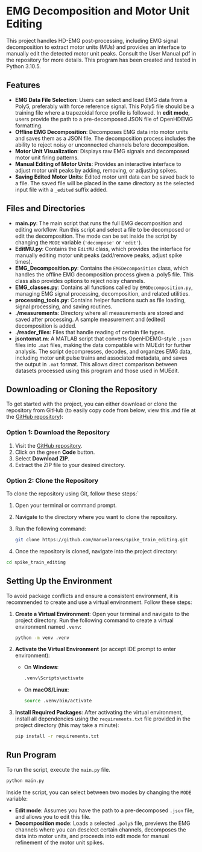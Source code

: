 # EMG Decomposition and Motor Unit Editing

This project handles HD-EMG post-processing, including EMG signal decomposition to extract motor units (MUs) and provides an interface to manually edit the detected motor unit peaks. Consult the User Manual pdf in the repository for more details. This program has been created and tested in Python 3.10.5.

## Features

- **EMG Data File Selection**: Users can select and load EMG data from a Poly5, preferably with force reference signal. This Poly5 file should be a training file where a trapezoidal force profile is followed. In **edit mode**, users provide the path to a pre-decomposed JSON file of OpenHDEMG formatting.
- **Offline EMG Decomposition**: Decomposes EMG data into motor units and saves them as a JSON file. The decomposition process includes the ability to reject noisy or unconnected channels before decomposition.
- **Motor Unit Visualization**: Displays raw EMG signals and decomposed motor unit firing patterns.
- **Manual Editing of Motor Units**: Provides an interactive interface to adjust motor unit peaks by adding, removing, or adjusting spikes.
- **Saving Edited Motor Units**: Edited motor unit data can be saved back to a file. The saved file will be placed in the same directory as the selected input file with a ``_edited`` suffix added.

## Files and Directories

- **main.py**: The main script that runs the full EMG decomposition and editing workflow. Run this script and select a file to be decomposed or edit the decomposition. The mode can be set inside the script by changing the `MODE` variable (`'decompose'` or `'edit'`).
- **EditMU.py**: Contains the `EditMU` class, which provides the interface for manually editing motor unit peaks (add/remove peaks, adjust spike times).
- **EMG_Decomposition.py**: Contains the `EMGDecomposition` class, which handles the offline EMG decomposition process given a .poly5 file. This class also provides options to reject noisy channels.
- **EMG_classes.py**: Contains all functions called by `EMGDecomposition.py`, managing EMG signal processing, decomposition, and related utilities.
- **processing_tools.py**: Contains helper functions such as file loading, signal processing, and saving routines.
- **./measurements**: Directory where all measurements are stored and saved after processing. A sample measurement and (edited) decomposition is added.
- **./reader_files**: Files that handle reading of certain file types.
- **jsontomat.m**: A MATLAB script that converts OpenHDEMG-style `.json` files into `.mat` files, making the data compatible with MUEdit for further analysis. The script decompresses, decodes, and organizes EMG data, including motor unit pulse trains and associated metadata, and saves the output in `.mat` format. This allows direct comparison between datasets processed using this program and those used in MUEdit.

## Downloading or Cloning the Repository

To get started with the project, you can either download or clone the repository from GitHub (to easily copy code from below, view this .md file at the [GitHub repository](https://github.com/manuelarens/spike_train_editing)):

### Option 1: Download the Repository

1. Visit the [GitHub repository](https://github.com/manuelarens/spike_train_editing).
2. Click on the green **Code** button.
3. Select **Download ZIP**.
4. Extract the ZIP file to your desired directory.

### Option 2: Clone the Repository

To clone the repository using Git, follow these steps:`

1. Open your terminal or command prompt.
2. Navigate to the directory where you want to clone the repository.
3. Run the following command:

   ```bash
   git clone https://github.com/manuelarens/spike_train_editing.git
   ```

4. Once the repository is cloned, navigate into the project directory:

```bash
cd spike_train_editing
```

## Setting Up the Environment

To avoid package conflicts and ensure a consistent environment, it is recommended to create and use a virtual environment. Follow these steps:

1. **Create a Virtual Environment**:
   Open your terminal and navigate to the project directory. Run the following command to create a virtual environment named `.venv`:

   ``` bash
   python -m venv .venv
   ```

2. **Activate the Virtual Environment** (or accept IDE prompt to enter environment):
   - On **Windows**:

     ``` bash
     .venv\Scripts\activate
     ```

   - On **macOS/Linux**:

     ```bash
     source .venv/bin/activate
     ```

3. **Install Required Packages**:
   After activating the virtual environment, install all dependencies using the `requirements.txt` file provided in the project directory (this may take a minute):

   ```bash
   pip install -r requirements.txt
    ```

## Run Program

To run the script, execute the `main.py` file.

```bash
python main.py
```

Inside the script, you can select between two modes by changing the `MODE` variable:

- **Edit mode**: Assumes you have the path to a pre-decomposed `.json` file, and allows you to edit this file.
- **Decomposition mode**: Loads a selected `.poly5` file, previews the EMG channels where you can deselect certain channels, decomposes the data into motor units, and proceeds into edit mode for manual refinement of the motor unit spikes.
